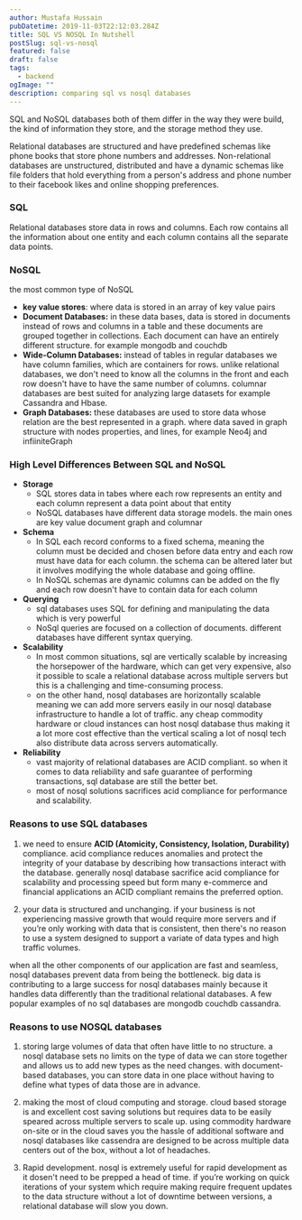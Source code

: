 ```yaml
---
author: Mustafa Hussain
pubDatetime: 2019-11-03T22:12:03.284Z
title: SQL VS NOSQL In Nutshell
postSlug: sql-vs-nosql
featured: false
draft: false
tags:
  - backend
ogImage: ""
description: comparing sql vs nosql databases
---
```


SQL and NoSQL databases both of them differ in the way they were build, the kind of information they store, and the storage method they use.

Relational databases are structured and have predefined schemas like phone books that store phone numbers and addresses. Non-relational databases are unstructured, distributed and have a dynamic schemas like file folders that hold everything from a person's address and phone number to their facebook likes and online shopping preferences.

### SQL

Relational databases store data in rows and columns. Each row contains all the information about one entity and each column contains all the separate data points.

### NoSQL

the most common type of NoSQL

- **key value stores**: where data is stored in an array of key value pairs
- **Document Databases:** in these data bases, data is stored in documents instead of rows and columns in a table and these documents are grouped together in collections. Each document can have an entirely different structure. for example mongodb and couchdb
- **Wide-Column Databases:** instead of tables in regular databases we have column families, which are containers for rows. unlike relational databases, we don't need to know all the columns in the front and each row doesn't have to have the same number of columns. columnar databases are best suited for analyzing large datasets for example Cassandra and Hbase.
- **Graph Databases:** these databases are used to store data whose relation are the best represented in a graph. where data saved in graph structure with nodes properties, and lines, for example Neo4j and infiiniteGraph

### High Level Differences Between SQL and NoSQL

- **Storage**
  - SQL stores data in tabes where each row represents an entity and each column represent a data point about that entity
  - NoSQL databases have different data storage models. the main ones are key value document graph and columnar
- **Schema**
  - In SQL each record conforms to a fixed schema, meaning the column must be decided and chosen before data entry and each row must have data for each column. the schema can be altered later but it involves modifying the whole database and going offline.
  - In NoSQL schemas are dynamic columns can be added on the fly and each row doesn't have to contain data for each column
- **Querying**
  - sql databases uses SQL for defining and manipulating the data which is very powerful
  - NoSql queries are focused on a collection of documents. different databases have different syntax querying.
- **Scalability**
  - In most common situations, sql are vertically scalable by increasing the horsepower of the hardware, which can get very expensive, also it possible to scale a relational database across multiple servers but this is a challenging and time-consuming process.
  - on the other hand, nosql databases are horizontally scalable meaning we can add more servers easily in our nosql database infrastructure to handle a lot of traffic. any cheap commodity hardware or cloud instances can host nosql database thus making it a lot more cost effective than the vertical scaling a lot of nosql tech also distribute data across servers automatically.
- **Reliability**
  - vast majority of relational databases are ACID compliant. so when it comes to data reliability and safe guarantee of performing transactions, sql database are still the better bet.
  - most of nosql solutions sacrifices acid compliance for performance and scalability.

### **Reasons to use SQL databases**

1. we need to ensure **ACID (Atomicity, Consistency, Isolation, Durability)** compliance. acid compliance reduces anomalies and protect the integrity of your database by describing how transactions interact with the database. generally nosql database sacrifice acid compliance for scalability and processing speed but form many e-commerce and financial applications an ACID compliant remains the preferred option.

2. your data is structured and unchanging. if your business is not experiencing massive growth that would require more servers and if you’re only working with data that is consistent, then there's no reason to use a system designed to support a variate of data types and high traffic volumes.

when all the other components of our application are fast and seamless, nosql databases prevent data from being the bottleneck. big data is contributing to a large success for nosql databases mainly because it handles data differently than the traditional relational databases. A few popular examples of no sql databases are mongodb couchdb cassandra.

### **Reasons to use NOSQL databases**

1. storing large volumes of data that often have little to no structure. a nosql database sets no limits on the type of data we can store together and allows us to add new types as the need changes. with document-based databases, you can store data in one place without having to define what types of data those are in advance.

2. making the most of cloud computing and storage. cloud based storage is and excellent cost saving solutions but requires data to be easily speared across multiple servers to scale up. using commodity hardware on-site or in the cloud saves you the hassle of additional software and nosql databases like cassendra are designed to be across multiple data centers out of the box, without a lot of headaches.

3. Rapid development. nosql is extremely useful for rapid development as it dosen't need to be prepped a head of time. if you’re working on quick iterations of your system which require making require frequent updates to the data structure without a lot of downtime between versions, a relational database will slow you down.
